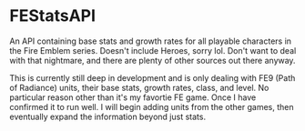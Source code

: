# FEStatsAPI
An API containing base stats and growth rates for all playable characters in the Fire Emblem series. Doesn't include Heroes, sorry lol. Don't want to deal with that nightmare, and there are plenty of other sources out there anyway.

This is currently still deep in development and is only dealing with FE9 (Path of Radiance) units, their base stats, growth rates, class, and level. No particular reason other than it's my favortie FE game. Once I have confirmed it to run well. I will begin adding units from the other games, then eventually expand the information beyond just stats.

